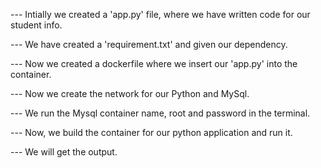 --- Intially we created a 'app.py' file, where we have written code for our student info.

--- We have created a 'requirement.txt' and given our dependency.

--- Now we created a dockerfile where we insert our 'app.py' into the container.

--- Now we create the network for our Python and MySql. 

--- We run the Mysql container name, root and password in the terminal.

--- Now, we build the container for our python application and run it.

--- We will get the output.
